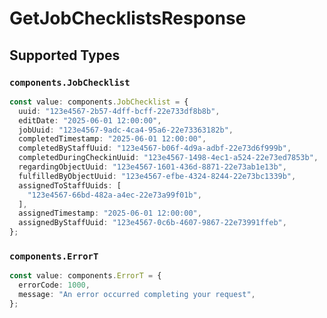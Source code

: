 # GetJobChecklistsResponse


## Supported Types

### `components.JobChecklist`

```typescript
const value: components.JobChecklist = {
  uuid: "123e4567-2b57-4dff-bcff-22e733df8b8b",
  editDate: "2025-06-01 12:00:00",
  jobUuid: "123e4567-9adc-4ca4-95a6-22e73363182b",
  completedTimestamp: "2025-06-01 12:00:00",
  completedByStaffUuid: "123e4567-b06f-4d9a-adbf-22e73d6f999b",
  completedDuringCheckinUuid: "123e4567-1498-4ec1-a524-22e73ed7853b",
  regardingObjectUuid: "123e4567-1601-436d-8871-22e73ab1e13b",
  fulfilledByObjectUuid: "123e4567-efbe-4324-8244-22e73bc1339b",
  assignedToStaffUuids: [
    "123e4567-66bd-482a-a4ec-22e73a99f01b",
  ],
  assignedTimestamp: "2025-06-01 12:00:00",
  assignedByStaffUuid: "123e4567-0c6b-4607-9867-22e73991ffeb",
};
```

### `components.ErrorT`

```typescript
const value: components.ErrorT = {
  errorCode: 1000,
  message: "An error occurred completing your request",
};
```

